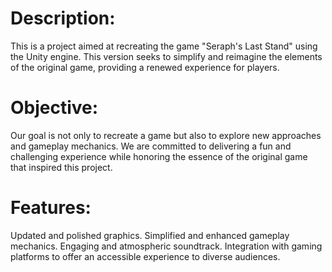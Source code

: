 # Description:
This is a project aimed at recreating the game "Seraph's Last Stand" using the Unity engine. This version seeks to simplify and reimagine the elements of the original game, providing a renewed experience for players.

# Objective:
Our goal is not only to recreate a game but also to explore new approaches and gameplay mechanics. We are committed to delivering a fun and challenging experience while honoring the essence of the original game that inspired this project.

# Features:
Updated and polished graphics.
Simplified and enhanced gameplay mechanics.
Engaging and atmospheric soundtrack.
Integration with gaming platforms to offer an accessible experience to diverse audiences.
